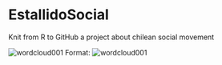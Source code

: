 # EstallidoSocial
Knit from R to GitHub a project about chilean social movement

![wordcloud001](http://imageshack.com/a/img924/5442/KsCIJX.png)
Format: ![wordcloud001](http://imageshack.com/a/img924/5442/KsCIJX.png)
